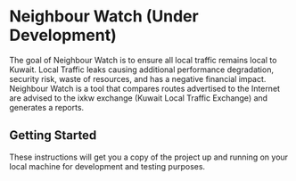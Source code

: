 # Neighbour Watch (Under Development)
The goal of Neighbour Watch is to ensure all local traffic remains local to Kuwait. Local Traffic leaks causing additional performance degradation, security risk, waste of resources, and has a negative financial impact. Neighbour Watch is a tool that compares routes advertised to the Internet are advised to the ixkw exchange (Kuwait Local Traffic Exchange) and generates a reports.

## Getting Started
These instructions will get you a copy of the project up and running on your local machine for development and testing purposes.
